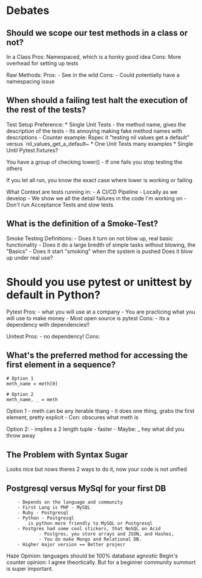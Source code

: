 Debates
=======

## Should we scope our test methods in a class or not?

In a Class
	Pros:
    Namespaced, which is a honky good idea
	Cons:
    More overhead for setting up tests

Raw Methods:
	Pros:
		- See in the wild
	Cons:
    - Could potentially have a namespacing issue


## When should a failing test halt the execution of the rest of the tests?


Test Setup Preference:
	* Single Unit Tests
		- the method name, gives the description of the tests
		- Its annoying making fake method names with descriptions
			- Counter example: Rspec it "testing nil values get a default"
				versus `nil_values_get_a_default~
	* One Unit Tests many examples
	* Single Until Pytest.fixtures?


You have a group of checking lower()
	- If one fails you stop testing the others

If you let all run, you know the exact case where lower is working or failing


What Context are tests running in:
	- A CI/CD Pipeline
	- Locally as we develop
		- We show we all the detail failures in the code I'm working on
		- Don't run Acceptance Tests and slow tests


## What is the definition of a Smoke-Test?

Smoke Testing Definitions:
	- Does it turn on not blow up, real basic functionality
	- Does it do a large bredth of simple tasks without blowing, the "Basics"
	- Does it start "smoking" when the system is pushed
		Does it blow up under real use?


# Should you use pytest or unittest by default in Python?

Pytest
	Pros:
		- what you will use at a company
		- You are practicing what you will use to make money
		- Most open source is pytest
	Cons:
		- its a dependency with dependencies!!

Unitest
	Pros:
		- no dependency!
	Cons:


## What's the preferred method for accessing the first element in a sequence?

```
# Option 1
meth_name = meth[0]

# Option 2
meth_name, _ = meth
```

Option 1
	- meth can be any iterable thang
	- it does one thing, grabs the first element, pretty explicit
	- Con: obscures what meth is

Option 2:
	- implies a 2 length tuple
	- faster
	- Maybe: _ hey what did you throw away




## The Problem with Syntax Sugar
Looks nice but nows theres 2 ways to do it, now your code is not unified


## Postgresql versus MySql for your first DB
		- Depends on the language and community
		- First Lang is PHP - MySQL
		- Ruby - Postgresql
		- Python - Postgresql
			is python more friendly to MySQL or Postgresql
		- Postgres had some cool stickers, that NoSQL on Acid
				- Postgres, you store arrays and JSON, and Hashes,
				- You do make Mongo and Relational DB.
		- Higher major version == Better projecr


Haze Opinion: languages should be 100% database agnostic
Begin's counter opinion: I agree theortically. But for
a beginner community summort is super important.
